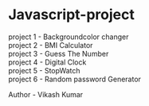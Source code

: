 # Javascript-project
project 1 - Backgroundcolor changer<br>
project 2 - BMI Calculator <br>
project 3 - Guess The Number<br>
project 4 - Digital Clock <br>
project 5 - StopWatch <br>
project 6 - Random password Generator<br>


Author - Vikash Kumar

